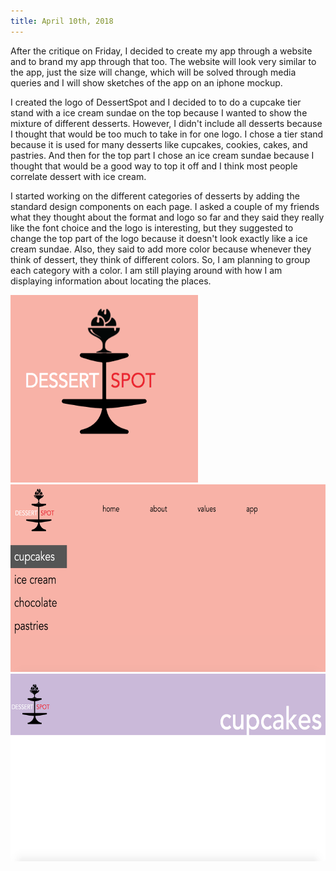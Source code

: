 ```yaml
---
title: April 10th, 2018
---
```


After the critique on Friday, I decided to create my app through a website and to brand my app through that too. The website will look very similar to the app, just the size will change, which will be solved through media queries and I will show sketches of the app on an iphone mockup.

I created the logo of DessertSpot and I decided to to do a cupcake tier stand with a ice cream sundae on the top because I wanted to show the mixture of different desserts. However, I didn't include all desserts because I thought that would be too much to take in for one logo. I chose a tier stand because it is used for many desserts like cupcakes, cookies, cakes, and pastries. And then for the top part I chose an ice cream sundae because I thought that would be a good way to top it off and I think most people correlate dessert with ice cream.

I started working on the different categories of desserts by adding the standard design components on each page. I asked a couple of my friends what they thought about the format and logo so far and they said they really like the font choice and the logo is interesting, but they suggested to change the top part of the logo because it doesn't look exactly like a ice cream sundae. Also, they said to add more color because whenever they think of dessert, they think of different colors. So, I am planning to group each category with a color. I am still playing around with how I am displaying information about locating the places.

<img src="assets/logoscreenshot.jpg" height="300px" width="300px">
<img src="assets/homepage.jpg"  float="left" height="300px" width="700px">
<img src="assets/pageexample.jpg" height="300px" width="700px">